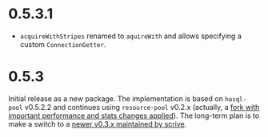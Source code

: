# 0.5.3.1

* `acquireWithStripes` renamed to `aquireWith` and allows specifying a custom `ConnectionGetter`.


# 0.5.3

Initial release as a new package. The implementation is based on `hasql-pool` v0.5.2.2
and continues using `resource-pool` v0.2.x
(actually, a [fork with important performance and stats changes applied](https://github.com/bos/pool/pull/43)).
The long-term plan is to make a switch to a [newer v0.3.x maintained by scrive](https://github.com/bos/pool/pull/43).
